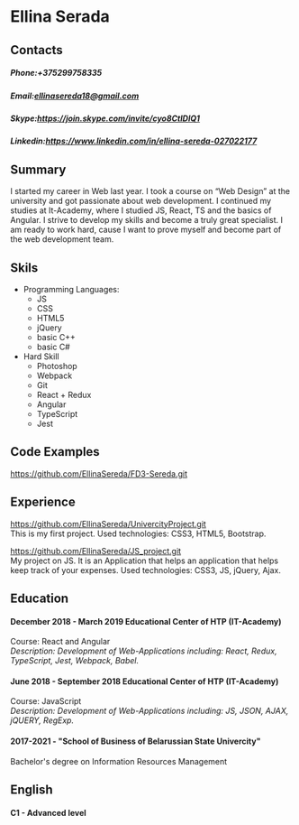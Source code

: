 # Ellina Serada  
  
## Contacts
##### Phone:+375299758335  
##### Email:ellinasereda18@gmail.com
##### Skype:https://join.skype.com/invite/cyo8CtlDlQ1   
##### Linkedin:https://www.linkedin.com/in/ellina-sereda-027022177  

## Summary  
I started my career in Web last year. I took a course on “Web Design” at the university  and got passionate about web development. I continued my studies at It-Academy, where I studied JS, React, TS and the basics of Angular. I strive to develop my skills and become a truly great specialist. I am ready to work hard, cause I want to prove myself and become part of the web development team.  
  
## Skils
* Programming Languages:
    * JS
    * CSS
    * HTML5
    * jQuery
    * basic C++
    * basic C#
* Hard Skill
    * Photoshop
    * Webpack
    * Git
    * React + Redux
    * Angular
    * TypeScript
    * Jest
  
## Code Examples
https://github.com/EllinaSereda/FD3-Sereda.git  

## Experience
https://github.com/EllinaSereda/UnivercityProject.git  
This is my first project. Used technologies: CSS3, HTML5, Bootstrap.  
    
https://github.com/EllinaSereda/JS_project.git  
My project on JS. It is an Application that helps an application that helps keep track of your expenses. Used technologies: CSS3, JS, jQuery, Ajax. 
  
## Education 
#### December 2018 - March 2019 Educational Center of HTP (IT-Academy)  
Course: React and Angular  
*Description: Development of Web-Applications including: React, Redux, TypeScript, Jest, Webpack, Babel.*
#### June 2018 - September 2018 Educational Center of HTP (IT-Academy)  
Course: JavaScript  
*Description: Development of Web-Applications including: JS, JSON, AJAX, jQUERY, RegExp.*
#### 2017-2021 - "School of Business of Belarussian State Univercity"   
Bachelor's degree on Information Resources Management  
  
## English 
#### C1 - Advanced level







  










